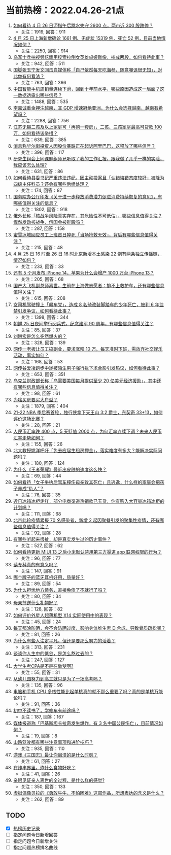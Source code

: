 # 当前热榜：2022.04.26-21点
1. [如何看待  4 月 26 日沪指午后跳水失守 2900 点，两市近 300 股跌停？](https://www.zhihu.com/question/530074401)
    * 关注：1919, 回答：911
2. [4 月 25 日上海新增确诊 1661 例、无症状 15319 例、死亡 52 例，目前当地情况如何？](https://www.zhihu.com/question/530047960)
    * 关注：2250, 回答：914
3. [乌军士兵拍视频炫耀用绞索拉倒女英雄卓娅雕像，摔成两段，如何看待此事？](https://www.zhihu.com/question/529712206)
    * 关注：942, 回答：511
4. [国脚张玉宁发文回击自媒体称「自己依然每天吃海参，随意嘲讽很无知」，对此你有何看法？](https://www.zhihu.com/question/530086062)
    * 关注：763, 回答：366
5. [中国智能手机周销量连续下滑，回到十年前水平，哪些原因造成这一局面？这一数据透露出哪些信号？](https://www.zhihu.com/question/530064963)
    * 关注：1488, 回答：535
6. [李嘉诚重金押注越南，其 GDP 增速冠绝亚洲，为什么会选择越南，越南有希望吗？](https://www.zhihu.com/question/530004803)
    * 关注：2288, 回答：756
7. [江苏无锡二孩及以上家庭可「再购一套房」，二孩、三孩家庭最高可贷款 100 万，如何看待该举措？](https://www.zhihu.com/question/530085028)
    * 关注：639, 回答：385
8. [消息称华尔街投资人因股价暴跌正在起诉阿里巴巴，这释放了哪些信号？](https://www.zhihu.com/question/530087383)
    * 关注：396, 回答：117
9. [研究生组会上同课题组师兄听取了我的工作汇报，跟我做了几乎一样的实验，我应该怎么处理?](https://www.zhihu.com/question/524078167)
    * 关注：631, 回答：86
10. [如何看待县委书记严重违法违纪，因主动投案且「认错悔错态度较好」被降为四级主任科员？还会有哪些后续处理？](https://www.zhihu.com/question/487236640)
    * 关注：174, 回答：87
11. [国务院办公厅印发《关于进一步释放消费潜力促进消费持续恢复的意见》，有哪些值得关注的信息？](https://www.zhihu.com/question/529957696)
    * 关注：1802, 回答：918
12. [俄外长称「核战争风险真实存在，其危险性不可低估」，哪些信息值得关注？悍然发动核战争，俄国会被群殴吗？](https://www.zhihu.com/question/530064234)
    * 关注：287, 回答：158
13. [蜜雪冰城回应员工上班首日猝死「当场抢救无效」，背后有哪些信息值得关注？](https://www.zhihu.com/question/530063723)
    * 关注：215, 回答：48
14. [4 月 25 日 16 时至 26 日 16 时北京新增本土感染 22 例有两条独立传播链，情况如何？](https://www.zhihu.com/question/530132955)
    * 关注：233, 回答：33
15. [还有 5 个月发布 iPhone 14，苹果为什么会增产 1000 万台 iPhone 13？](https://www.zhihu.com/question/529880935)
    * 关注：205, 回答：68
16. [国产大飞机副总师离世，生前在上海做志愿者：排不上救护车，还有哪些信息值得关注？](https://www.zhihu.com/question/530098523)
    * 关注：615, 回答：208
17. [女司机驾驶撞上「飙车党」，造成 8 名骑改装脚踏车的少年死亡，被判 6 年监禁引发争议，如何看待此事？](https://www.zhihu.com/question/529919420)
    * 关注：1398, 回答：344
18. [朝鲜 25 日夜间举行阅兵式，纪念建军 90 周年，有哪些信息值得关注？](https://www.zhihu.com/question/530099706)
    * 关注：85, 回答：37
19. [刘畊宏是怎么突然爆火的？](https://www.zhihu.com/question/529433065)
    * 关注：328, 回答：139
20. [网传一老板让员工搞副业，要求涨粉 10 万、每天准时下班，需放弃社交娱乐活动，事实如何？](https://www.zhihu.com/question/530108304)
    * 关注：168, 回答：53
21. [网传谷爱凌跑步中途被陌生男子强行拦下求合影引发热议，如何看待此事？](https://www.zhihu.com/question/529994798)
    * 关注：653, 回答：351
22. [乌克兰财政部长称「乌需要美国每月提供至少 20 亿美元经济援助」，其中还有哪些信息值得关注？](https://www.zhihu.com/question/530082309)
    * 关注：98, 回答：61
23. [为啥买房要买大户型？](https://www.zhihu.com/question/467557630)
    * 关注：1879, 回答：404
24. [21-22 NBA 季后赛首轮，独行侠拿下天王山 3:2 爵士，东契奇 33+13，如何评价这场比赛？](https://www.zhihu.com/question/530050441)
    * 关注：28, 回答：21
25. [人民币汇率跌 400 点，5 天贬值 2000 点，为何汇率连续下调？未来人民币汇率走势如何？](https://www.zhihu.com/question/529913304)
    * 关注：155, 回答：26
26. [北大教授姚洋呼吁「免去应届生租房押金」，落实难度有多大？能解决实际问题吗？](https://www.zhihu.com/question/530075048)
    * 关注：180, 回答：124
27. [为什么《王者荣耀》最近出皮肤的速度这么快？](https://www.zhihu.com/question/529802488)
    * 关注：69, 回答：44
28. [如何看待「女子争执后驾车撞伤母亲致其死亡」且逃逸，什么样的家庭会把孩子养成“仇人”？](https://www.zhihu.com/question/530077465)
    * 关注：76, 回答：35
29. [近日冰箱冰柜走红，部分电商渠道热销款已无货，你有购入大容量冰箱冰柜的计划吗？](https://www.zhihu.com/question/527737503)
    * 关注：111, 回答：68
30. [北京此轮疫情累报 70 名感染者，新增 2 起因聚餐引发的聚集性疫情，还有哪些信息值得关注？](https://www.zhihu.com/question/529945622)
    * 关注：92, 回答：28
31. [有哪些听起来很扯，却是真实发生过的历史事件？](https://www.zhihu.com/question/280346516)
    * 关注：527, 回答：62
32. [如何看待更新 MIUI 13 之后小米默认禁用第三方渠道 app 联网权限的行为？](https://www.zhihu.com/question/529202154)
    * 关注：96, 回答：77
33. [读专科真的有意义吗？](https://www.zhihu.com/question/530051182)
    * 关注：147, 回答：91
34. [哪个牌子的蓝牙耳机好用，质量好？](https://www.zhihu.com/question/350693955)
    * 关注：89, 回答：54
35. [为什么担忧地方债务，直接免债了不就行了吗？](https://www.zhihu.com/question/529562251)
    * 关注：80, 回答：34
36. [母亲节送什么礼物好？](https://www.zhihu.com/question/275592869)
    * 关注：128, 回答：82
37. [如何评价外星人超薄机型 X14 实际使用中的表现？](https://www.zhihu.com/question/524864086)
    * 关注：45, 回答：24
38. [每天都涂防晒，会不会防晒过度，影响身体维生素 D 合成，导致骨质疏松呢？](https://www.zhihu.com/question/529871750)
    * 关注：81, 回答：26
39. [为什么有些人注定平凡，但还是要那么努力的活着？](https://www.zhihu.com/question/529506509)
    * 关注：313, 回答：231
40. [谈谈你人生中的低谷，是怎么熬过去的？](https://www.zhihu.com/question/529452795)
    * 关注：247, 回答：127
41. [大学生考CPA是不是在做梦啊?](https://www.zhihu.com/question/332639912)
    * 关注：55, 回答：31
42. [从幼儿园努力到高三就只是为了一场高考吗？](https://www.zhihu.com/question/529929554)
    * 关注：135, 回答：96
43. [电脑和手机 CPU 多核性能比起单核真的就不那么重要了吗？真的是单核万能论吗？](https://www.zhihu.com/question/529482894)
    * 关注：91, 回答：36
44. [初中不读书了，学修车有前途吗？](https://www.zhihu.com/question/529215610)
    * 关注：187, 回答：167
45. [媒体报道称「巴基斯坦卡拉奇发生爆炸，有 3 名中国公民伤亡」，目前情况如何？](https://www.zhihu.com/question/530158029)
    * 关注：19, 回答：8
46. [山路驾驶都有哪些注意事项和进阶技巧？](https://www.zhihu.com/question/56025019)
    * 关注：935, 回答：110
47. [游戏《三国志》最让你崩溃的是什么时刻？](https://www.zhihu.com/question/404100032)
    * 关注：61, 回答：27
48. [在炸串界里，炸什么食物好吃？](https://www.zhihu.com/question/457625349)
    * 关注：41, 回答：26
49. [亲眼见证亲人离世的全过程，是什么样的感觉?](https://www.zhihu.com/question/332726988)
    * 关注：350, 回答：133
50. [虚拟偶像贝拉的《勇敢牛牛，不怕困难》这部作品，所想表达的含义是什么？](https://www.zhihu.com/question/529361855)
    * 关注：262, 回答：89
## TODO
* [x] [热榜历史记录](hot_history/AllHot.md)
* [ ] 指定问题今日新增回答
* [ ] 指定问题今日新增关注
* [ ] 指定问题热榜排名曲线
